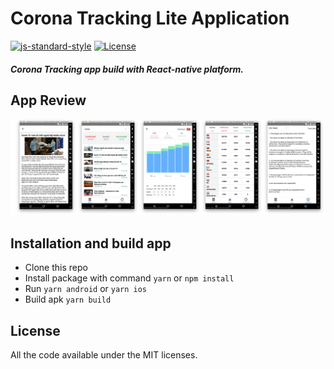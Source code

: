 # Corona Tracking Lite Application

[![js-standard-style](https://img.shields.io/badge/code%20style-standard-brightgreen.svg?style=flat)](http://standardjs.com/)
[![License](https://img.shields.io/badge/License-MIT-red.svg)](LICENSE)

##### Corona Tracking app build with React-native platform.

## App Review

![App Overview](dist/images/Desktop%20-%201.png 'App overview')

## Installation and build app

- Clone this repo
- Install package with command `yarn` or `npm install`
- Run `yarn android` or `yarn ios`
- Build apk `yarn build`

## License

All the code available under the MIT licenses.

